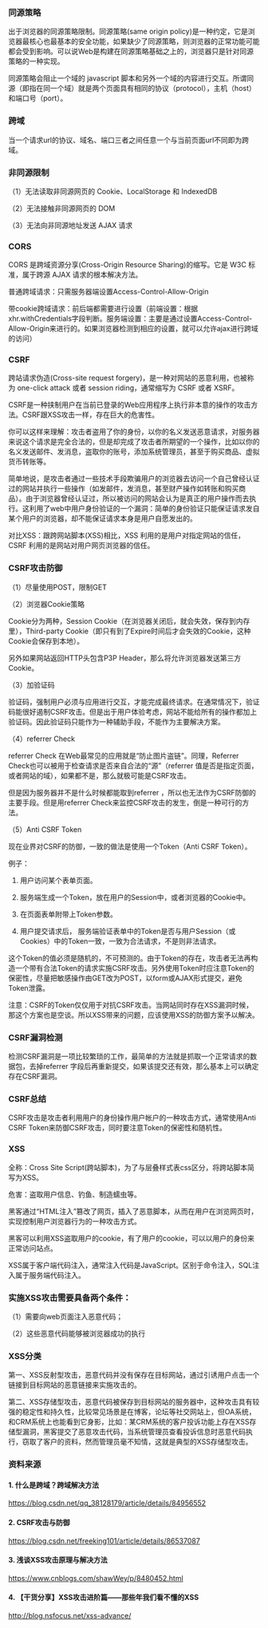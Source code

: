 ### 同源策略
出于浏览器的同源策略限制。同源策略(same origin policy)是一种约定，它是浏览器最核心也最基本的安全功能，如果缺少了同源策略，则浏览器的正常功能可能都会受到影响。可以说Web是构建在同源策略基础之上的，浏览器只是针对同源策略的一种实现。

同源策略会阻止一个域的 javascript 脚本和另外一个域的内容进行交互。所谓同源（即指在同一个域）就是两个页面具有相同的协议（protocol），主机（host）和端口号（port）。

### 跨域
当一个请求url的协议、域名、端口三者之间任意一个与当前页面url不同即为跨域。

### 非同源限制
（1）无法读取非同源网页的 Cookie、LocalStorage 和 IndexedDB

（2）无法接触非同源网页的 DOM

（3）无法向非同源地址发送 AJAX 请求

### CORS
CORS 是跨域资源分享(Cross-Origin Resource Sharing)的缩写。它是 W3C 标准，属于跨源 AJAX 请求的根本解决方法。

普通跨域请求：只需服务器端设置Access-Control-Allow-Origin

带cookie跨域请求：前后端都需要进行设置（前端设置：根据xhr.withCredentials字段判断。服务端设置：主要是通过设置Access-Control-Allow-Origin来进行的。如果浏览器检测到相应的设置，就可以允许ajax进行跨域的访问）

### CSRF
跨站请求伪造(Cross-site request forgery)，是一种对网站的恶意利用，也被称为 one-click attack 或者 session riding，通常缩写为 CSRF 或者 XSRF。

CSRF是一种挟制用户在当前已登录的Web应用程序上执行非本意的操作的攻击方法。CSRF跟XSS攻击一样，存在巨大的危害性。

你可以这样来理解：攻击者盗用了你的身份，以你的名义发送恶意请求，对服务器来说这个请求是完全合法的，但是却完成了攻击者所期望的一个操作，比如以你的名义发送邮件、发消息，盗取你的账号，添加系统管理员，甚至于购买商品、虚拟货币转账等。        

简单地说，是攻击者通过一些技术手段欺骗用户的浏览器去访问一个自己曾经认证过的网站并执行一些操作（如发邮件，发消息，甚至财产操作如转账和购买商品）。由于浏览器曾经认证过，所以被访问的网站会认为是真正的用户操作而去执行。这利用了web中用户身份验证的一个漏洞：简单的身份验证只能保证请求发自某个用户的浏览器，却不能保证请求本身是用户自愿发出的。

对比XSS：跟跨网站脚本(XSS)相比，XSS 利用的是用户对指定网站的信任，CSRF 利用的是网站对用户网页浏览器的信任。

### CSRF攻击防御

（1）尽量使用POST，限制GET

（2）浏览器Cookie策略

Cookie分为两种，Session Cookie（在浏览器关闭后，就会失效，保存到内存里），Third-party Cookie（即只有到了Expire时间后才会失效的Cookie，这种Cookie会保存到本地）。

另外如果网站返回HTTP头包含P3P Header，那么将允许浏览器发送第三方Cookie。

（3）加验证码

验证码，强制用户必须与应用进行交互，才能完成最终请求。在通常情况下，验证码能很好遏制CSRF攻击。但是出于用户体验考虑，网站不能给所有的操作都加上验证码。因此验证码只能作为一种辅助手段，不能作为主要解决方案。

（4）referrer Check

referrer  Check 在Web最常见的应用就是“防止图片盗链”。同理，Referrer Check也可以被用于检查请求是否来自合法的“源”（referrer 值是否是指定页面，或者网站的域），如果都不是，那么就极可能是CSRF攻击。

但是因为服务器并不是什么时候都能取到referrer ，所以也无法作为CSRF防御的主要手段。但是用referrer  Check来监控CSRF攻击的发生，倒是一种可行的方法。

（5）Anti CSRF Token

现在业界对CSRF的防御，一致的做法是使用一个Token（Anti CSRF Token）。

例子：

1. 用户访问某个表单页面。

2. 服务端生成一个Token，放在用户的Session中，或者浏览器的Cookie中。

3. 在页面表单附带上Token参数。

4. 用户提交请求后， 服务端验证表单中的Token是否与用户Session（或Cookies）中的Token一致，一致为合法请求，不是则非法请求。

这个Token的值必须是随机的，不可预测的。由于Token的存在，攻击者无法再构造一个带有合法Token的请求实施CSRF攻击。另外使用Token时应注意Token的保密性，尽量把敏感操作由GET改为POST，以form或AJAX形式提交，避免Token泄露。

注意：CSRF的Token仅仅用于对抗CSRF攻击。当网站同时存在XSS漏洞时候，那这个方案也是空谈。所以XSS带来的问题，应该使用XSS的防御方案予以解决。

### CSRF漏洞检测
检测CSRF漏洞是一项比较繁琐的工作，最简单的方法就是抓取一个正常请求的数据包，去掉referrer 字段后再重新提交，如果该提交还有效，那么基本上可以确定存在CSRF漏洞。

### CSRF总结
CSRF攻击是攻击者利用用户的身份操作用户帐户的一种攻击方式，通常使用Anti CSRF Token来防御CSRF攻击，同时要注意Token的保密性和随机性。

### XSS
全称：Cross Site Script(跨站脚本)，为了与层叠样式表css区分，将跨站脚本简写为XSS。

危害：盗取用户信息、钓鱼、制造蠕虫等。

黑客通过“HTML注入”篡改了网页，插入了恶意脚本，从而在用户在浏览网页时，实现控制用户浏览器行为的一种攻击方式。

黑客可以利用XSS盗取用户的cookie，有了用户的cookie，可以以用户的身份来正常访问站点。

XSS属于客户端代码注入，通常注入代码是JavaScript。区别于命令注入，SQL注入属于服务端代码注入。

### 实施XSS攻击需要具备两个条件：
（1）需要向web页面注入恶意代码；

（2）这些恶意代码能够被浏览器成功的执行

### XSS分类
第一、XSS反射型攻击，恶意代码并没有保存在目标网站，通过引诱用户点击一个链接到目标网站的恶意链接来实施攻击的。

第二、XSS存储型攻击，恶意代码被保存到目标网站的服务器中，这种攻击具有较强的稳定性和持久性，比较常见场景是在博客，论坛等社交网站上，但OA系统，和CRM系统上也能看到它身影，比如：某CRM系统的客户投诉功能上存在XSS存储型漏洞，黑客提交了恶意攻击代码，当系统管理员查看投诉信息时恶意代码执行，窃取了客户的资料，然而管理员毫不知情，这就是典型的XSS存储型攻击。

### 资料来源
#### 1. 什么是跨域？跨域解决方法
https://blog.csdn.net/qq_38128179/article/details/84956552
#### 2. CSRF攻击与防御
https://blog.csdn.net/freeking101/article/details/86537087
#### 3. 浅谈XSS攻击原理与解决方法
https://www.cnblogs.com/shawWey/p/8480452.html
#### 4. 【干货分享】XSS攻击进阶篇——那些年我们看不懂的XSS
http://blog.nsfocus.net/xss-advance/
